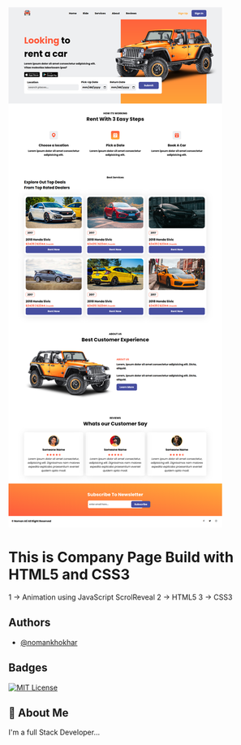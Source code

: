 ![Project Screenshot](./Car-Rental-Site.png)
# This is Company Page Build with HTML5 and CSS3

1 -> Animation using JavaScript ScrolReveal 
2 -> HTML5
3 -> CSS3

## Authors

- [@nomankhokhar](https://www.github.com/nomankhokhar)

## Badges

[![MIT License](https://img.shields.io/badge/License-MIT-green.svg)](https://choosealicense.com/licenses/mit/)

## 🚀 About Me

I'm a full Stack Developer...